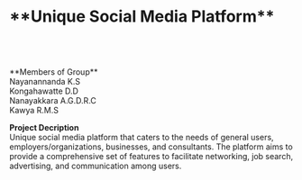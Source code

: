<h1>**Unique Social Media Platform**<h1></h1><br><br>
**Members of Group**<br>
Nayanannanda K.S<br>
Kongahawatte D.D<br>
Nanayakkara A.G.D.R.C<br>
Kawya R.M.S<br>

**Project Decription**<br>
Unique social media platform that caters to the needs of general users, 
employers/organizations, businesses, and consultants. The platform aims 
to provide a comprehensive set of features to facilitate networking, 
job search, advertising, and communication among users.
